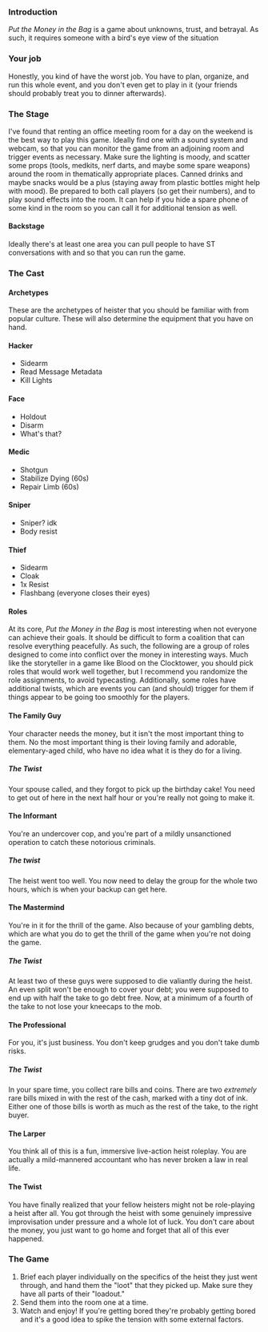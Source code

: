 ### Introduction
*Put the Money in the Bag* is a game about unknowns, trust, and betrayal. As such, it requires someone with a bird's eye view of the situation

### Your job
Honestly, you kind of have the worst job. You have to plan, organize, and run this whole event, and you don't even get to play in it (your friends should probably treat you to dinner afterwards).

### The Stage
I've found that renting an office meeting room for a day on the weekend is the best way to play this game. Ideally find one with a sound system and webcam, so that you can monitor the game from an adjoining room and trigger events as necessary. Make sure the lighting is moody, and scatter some props (tools, medkits, nerf darts, and maybe some spare weapons) around the room in thematically appropriate places. Canned drinks and maybe snacks would be a plus (staying away from plastic bottles might help with mood). Be prepared to both call players (so get their numbers), and to play sound effects into the room. 
It can help if you hide a spare phone of some kind in the room so you can call it for additional tension as well.
#### Backstage
Ideally there's at least one area you can pull people to have ST conversations with and so that you can run the game. 
### The Cast
#### Archetypes
These are the archetypes of heister that you should be familiar with from popular culture. These will also determine the equipment that you have on hand.

#### Hacker
- Sidearm
- Read Message Metadata
- Kill Lights
#### Face
- Holdout
- Disarm
- What's that?
#### Medic
- Shotgun
- Stabilize Dying (60s)
- Repair Limb (60s)
#### Sniper
- Sniper? idk
- Body resist
#### Thief
- Sidearm
- Cloak
- 1x Resist
- Flashbang (everyone closes their eyes)
#### Roles
At its core, *Put the Money in the Bag* is most interesting when not everyone can achieve their goals. It should be difficult to form a coalition that can resolve everything peacefully. As such, the following are a group of roles designed to come into conflict over the money in interesting ways. Much like the storyteller in a game like Blood on the Clocktower, you should pick roles that would work well together, but I recommend you randomize the role assignments, to avoid typecasting. Additionally, some roles have additional twists, which are events you can (and should) trigger for them if things appear to be going too smoothly for the players.

#### The Family Guy
Your character needs the money, but it isn't the most important thing to them. No the most important thing is their loving family and adorable, elementary-aged child, who have no idea what it is they do for a living.
##### The Twist
Your spouse called, and they forgot to pick up the birthday cake! You need to get out of here in the next half hour or you're really not going to make it.

#### The Informant
You're an undercover cop, and you're part of a mildly unsanctioned operation to catch these notorious criminals.
##### The twist
The heist went too well. You now need to delay the group for the whole two hours, which is when your backup can get here. 

#### The Mastermind
You're in it for the thrill of the game. Also because of your gambling debts, which are what you do to get the thrill of the game when you're not doing the game.
##### The Twist
At least two of these guys were supposed to die valiantly during the heist. An even split won't be enough to cover your debt; you were supposed to end up with half the take to go debt free. Now, at a minimum of a fourth of the take to not lose your kneecaps to the mob.

#### The Professional
For you, it's just business. You don't keep grudges and you don't take dumb risks.
##### The Twist
In your spare time, you collect rare bills and coins. There are two *extremely* rare bills mixed in with the rest of the cash, marked with a tiny dot of ink. Either one of those bills is worth as much as the rest of the take, to the right buyer.

#### The Larper
You think all of this is a fun, immersive live-action heist roleplay. You are actually a mild-mannered accountant who has never broken a law in real life.
#### The Twist
You have finally realized that your fellow heisters might not be role-playing a heist after all. You got through the heist with some genuinely impressive improvisation under pressure and a whole lot of luck. You don't care about the money, you just want to go home and forget that all of this ever happened.
### The Game
1. Brief each player individually on the specifics of the heist they just went through, and hand them the "loot" that they picked up. Make sure they have all parts of their "loadout."
2. Send them into the room one at a time.
3. Watch and enjoy! If you're getting bored they're probably getting bored and it's a good idea to spike the tension with some external factors. 